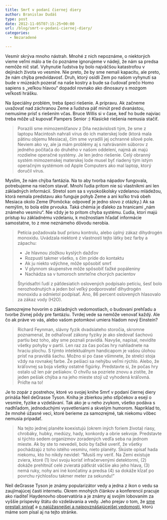 ```yaml
---
title: Smrť v podaní čiernej diery
author: Branislav Dudáš
type: post
date: 2012-11-05T07:15:25+00:00
url: /blog/smrt-v-podani-ciernej-diery/
categories:
  - Nezaradené

---
```

Vesmír skrýva mnoho nástrah. Mnohé z nich nepoznáme, o niektorých vieme veľmi málo a tie čo poznáme ignorujeme v nádeji, že nám sa predsa nemôže nič stať. Vyhynutie ľudstva by bolo najväčšou katastrofou v dejinách života vo vesmíre. Nie preto, že by sme nemali kapacitu, ale preto, že nám chýba predvídavosť. Druh, ktorý osídli Zem po našom vyhynutí sa bude v múzeách pozerať na naše kostry a bude sa čudovať prečo Homo sapiens s „veľkou hlavou“ dopadol rovnako ako dinosaury s mozgom veľkosti hrášku.

Na špeciálny problém, treba špeci riešenie. A prípravu. Ak začneme uvažovať nad záchranou Zeme a ľudstva päť minút pred dvanástou, nemusíme prísť s riešením včas. Bruce Willis si v čase, keď ho bude najviac treba môže už kupovať Pampers Senior :) Klasické riešenia nemusia stačiť.

> Porazili sme mimozemšťanov z Dňa nezávislosti tým, že sme z laptopu Macintosh nahrali vírus do ich materskej lode (ktorá mala pätinu objemu Mesiaca), čím sme vyradili jej ochranné silové pole. Neviem ako vy, ale ja mám problémy aj s nahrávaním súborov z jedného počítača do druhého v našom oddelení, najmä ak majú rozdielne operačné systémy. Je len jedno riešenie. Celý obranný systém mimozemskej materskej lode musel byť riadený tým istým operačným systémom od Apple Computers ako mal laptop, ktorý doručil vírus.

Myslím, že nám chýba fantázia. Na to aby tvorba nápadov fungovala, potrebujeme na niečom stavať. Mnohí ľudia pritom nie sú vlastníkmi ani len základných informácií. Stretol som sa s vysokoškolsky vzdelanou mládežou, ktorá nemala predstavu ako funguje pohyb Zeme a ani koľko trvá obeh Mesiaca okolo Zeme (Pomôcka: odpoveď je jedno slovo z otázky.) Ak sa nemýlim, to bola ešte prvouka. Taká chémia je ďaleko za hranicami „nám známeho vesmíru“. Nie vždy je to pritom chyba systému. Ľudia, ktorí majú prístup ku základnému vzdelaniu, k možnostiam hľadať informácie samostatne, to z mne neznámeho dôvodu nerobia.

> Petícia požadovala buď prísnu kontrolu, alebo úplný zákaz dihydrogén monoxidu. Uvádzala niektoré z vlastností tejto látky bez farby a zápachu:
> 
>   * Je hlavnou zložkou kyslých dažďov
>   * Rozpustí takmer všetko, s čím príde do kontaktu
>   * Ak ju niekto vdýchne, môže spôsobiť smrť
>   * V plynnom skupenstve môže spôsobiť ťažké popáleniny
>   * Nachádza sa v tumoroch smrteľne chorých pacientov
> 
> Štyridsaťtri ľudí z päťdesiatich oslovených podpísalo petíciu, šesť bolo nerozhodnutých a jeden bol veľký podporovateľ dihydrogén monoxidu a odmietol podpísať. Áno, 86 percent oslovených hlasovalo za zákaz vody (H2O).

Samozrejme hovorím o základných vedomostiach, o budovaní prehľadu a tvorbe živnej pôdy pre fantáziu. Tvrdej vede sa nemôže venovať každý. Ale čo ak práve vo vás, alebo vašom potomkovi umiera hladom nový Einstein?

> Richard Feynman, slávny fyzik dvadsiateho storočia, skromne poznamenal, že odhaľovať zákony fyziky je ako sledovať šachovú partiu bez toho, aby sme poznali pravidlá. Navyše, napísal, nevidíte všetky pohyby v partii. Len raz za čas počas hry nahliadnete na hraciu plochu. S týmto intelektuálnym handicapom je vašou úlohou prísť na pravidlá šachu. Možno si po čase všimnete, že strelci stoja vždy na rovnakej farbe. Že pešiaci sa nehýbu veľmi rýchlo. Alebo, že kráľovnej sa boja všetky ostatné figúrky. Predstavte si, že počas hry ostalo už len pár pešiakov. O chvíľu sa pozriete znovu a zistíte, že jeden pešiak chýba a na jeho mieste stojí už vyhodená kráľovná. Príďte na to!

Je to zopár z postrehov, ktoré vo svojej knihe Smrť v podaní čiernej diery prináša Neil deGrasse Tyson. Kniha je zbierkou jeho stĺpčekov a esejí o vesmíre, fyzike a vzdelávaní. Tak ako je u neho zvykom, všetko podáva s nadhľadom, jednoduchými vysvetleniami a skvelým humorom. Napríklad to, že mnohé úžasné veci, ktoré berieme za samozrejmé, tak niekomu vôbec nemusia pripadať.

> Na tejto jednej planéte koexistujú (okrem iných foriem života) riasy, chrobáky, hubky, medúzy, hady, konkordy a obrie sekvoje. Predstavte si týchto sedem organizmov zoradených vedľa seba na jednom mieste. Ak by ste to nevedeli, bolo by ťažké uveriť, že všetky pochádzajú z toho istého vesmíru, nieto planéty. Skúste opísať hada niekomu, kto ho nikdy nevidel: “Musíš my veriť. Na Zemi existuje zviera, ktoré (1) loví svoju korisť infračervenými detektormi, (2) dokáže prehltnúť celé zvieratá päťkrát väčšie ako jeho hlava, (3) nemá ruky, nohy ani iné končatiny a predsa (4) sa dokáže kĺzať po povrchu rýchlosťou takmer meter za sekundu!”

Neil deGrasse Tyson je známy popularizátor vedy a jedna z ikon o vedu sa zaujímajúcej časti internetu. Okrem mnohých článkov a konferencií pracuje ako riaditeľ Haydenovho observatória a je známy aj svojím lobovaním za vyššie príspevky štátu do vzdelávania a vedy. Jeho prejav o tom, že <a title="Prestali sme snívať" href="/blog/prestali-sme-snivat/">sme prestali snívať</a> a <a title="Toto je moje náboženstvo" href="/blog/toto-je-moje-nabozenstvo/">o najúžasnejšej a najpovznášajúcejšej vedomosti</a>, ktorú máme som písal aj na tejto stránke.